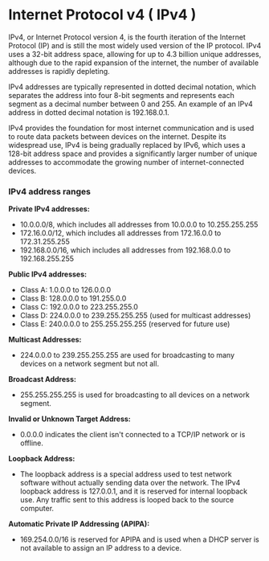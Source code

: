 # Internet Protocol v4 ( IPv4 )

IPv4, or Internet Protocol version 4, is the fourth iteration of the Internet Protocol (IP) and is still the most widely used version of the IP protocol. IPv4 uses a 32-bit address space, allowing for up to 4.3 billion unique addresses, although due to the rapid expansion of the internet, the number of available addresses is rapidly depleting.

IPv4 addresses are typically represented in dotted decimal notation, which separates the address into four 8-bit segments and represents each segment as a decimal number between 0 and 255. An example of an IPv4 address in dotted decimal notation is 192.168.0.1.

IPv4 provides the foundation for most internet communication and is used to route data packets between devices on the internet. Despite its widespread use, IPv4 is being gradually replaced by IPv6, which uses a 128-bit address space and provides a significantly larger number of unique addresses to accommodate the growing number of internet-connected devices.

### IPv4 address ranges

**Private IPv4 addresses:**

* 10.0.0.0/8, which includes all addresses from 10.0.0.0 to 10.255.255.255
* 172.16.0.0/12, which includes all addresses from 172.16.0.0 to 172.31.255.255
* 192.168.0.0/16, which includes all addresses from 192.168.0.0 to 192.168.255.255

**Public IPv4 addresses:**

* Class A: 1.0.0.0 to 126.0.0.0
* Class B: 128.0.0.0 to 191.255.0.0
* Class C: 192.0.0.0 to 223.255.255.0
* Class D: 224.0.0.0 to 239.255.255.255 (used for multicast addresses)
* Class E: 240.0.0.0 to 255.255.255.255 (reserved for future use)

**Multicast Addresses:**

* 224.0.0.0 to 239.255.255.255 are used for broadcasting to many devices on a network segment but not all.

**Broadcast Address:**

* 255.255.255.255 is used for broadcasting to all devices on a network segment.

**Invalid or Unknown Target Address:**

* 0.0.0.0 indicates the client isn't connected to a TCP/IP network or is offline.

**Loopback Address:**

* The loopback address is a special address used to test network software without actually sending data over the network. The IPv4 loopback address is 127.0.0.1, and it is reserved for internal loopback use. Any traffic sent to this address is looped back to the source computer.

**Automatic Private IP Addressing (APIPA):**

* 169.254.0.0/16 is reserved for APIPA and is used when a DHCP server is not available to assign an IP address to a device.
